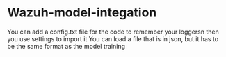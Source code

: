 # Wazuh-model-integation
You can add a config.txt file for the code to remember your loggersn then you use settings to import it
You can load a file that is in json, but it has to be the same format as the model training
